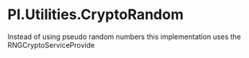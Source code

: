 # PI.Utilities.CryptoRandom
Instead of using pseudo random numbers this implementation uses the RNGCryptoServiceProvide
